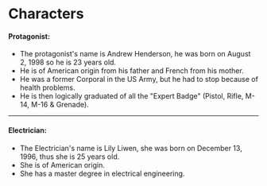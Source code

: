 ﻿# Characters

#### Protagonist:
* The protagonist's name is Andrew Henderson, he was born on August 2, 1998 so he is 23 years old.
* He is of American origin from his father and French from his mother.
* He was a former Corporal in the US Army, but he had to stop because of health problems.
* He is then logically graduated of all the "Expert Badge" (Pistol, Rifle, M-14, M-16 & Grenade).

***

#### Electrician:
* The Electrician's name is Lily Liwen, she was born on December 13, 1996, thus she is 25 years old.
* She is of American origin.
* She has a master degree in electrical engineering.